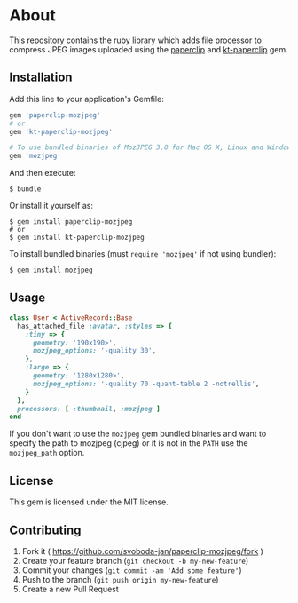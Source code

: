 # About

This repository contains the ruby library which adds file processor to compress JPEG images uploaded using the [paperclip](https://github.com/thoughtbot/paperclip) and [kt-paperclip](https://github.com/kreeti/kt-paperclip) gem.

## Installation

Add this line to your application's Gemfile:

```ruby
gem 'paperclip-mozjpeg'
# or 
gem 'kt-paperclip-mozjpeg'

# To use bundled binaries of MozJPEG 3.0 for Mac OS X, Linux and Windows add:
gem 'mozjpeg'
```

And then execute:

    $ bundle

Or install it yourself as:

    $ gem install paperclip-mozjpeg
    # or
    $ gem install kt-paperclip-mozjpeg
    
To install bundled binaries (must `require 'mozjpeg'` if not using bundler):

    $ gem install mozjpeg

## Usage

```ruby
class User < ActiveRecord::Base
  has_attached_file :avatar, :styles => {
    :tiny => {
      geometry: '190x190>',
      mozjpeg_options: '-quality 30', 
    },
    :large => {
      geometry: '1280x1280>',
      mozjpeg_options: '-quality 70 -quant-table 2 -notrellis',
    }
  },
  processors: [ :thumbnail, :mozjpeg ]
end
```

If you don't want to use the `mozjpeg` gem bundled binaries and want to specify the path to mozjpeg (cjpeg) or it is not in the `PATH` use the `mozjpeg_path` option.


## License

This gem is licensed under the MIT license.

## Contributing

1. Fork it ( https://github.com/svoboda-jan/paperclip-mozjpeg/fork )
2. Create your feature branch (`git checkout -b my-new-feature`)
3. Commit your changes (`git commit -am 'Add some feature'`)
4. Push to the branch (`git push origin my-new-feature`)
5. Create a new Pull Request
